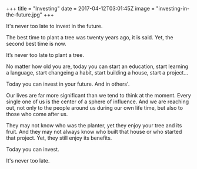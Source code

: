 +++
title = "Investing"
date = 2017-04-12T03:01:45Z
image = "investing-in-the-future.jpg"
+++

It's never too late to invest in the future.

The best time to plant a tree was twenty years ago, it is said.
Yet, the second best time is now. 

It’s never too late to plant a tree.

No matter how old you are, today you can start an education, start learning a language, start changeing a habit, start building a house, start a project...

Today you can invest in your future. And in others'.

Our lives are far more significant than we tend to think at the moment. Every single one of us is the center of a sphere of influence. And we are reaching out, not only to the people around us during our own life time, but also to those who come after us.

They may not know who was the planter, yet they enjoy your tree and its fruit. And they may not always know who built that house or who started that project. Yet, they still enjoy its benefits.  

Today you can invest.

It's never too late.

